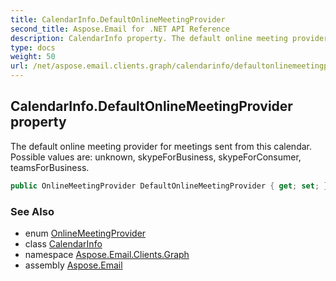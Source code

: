 ```yaml
---
title: CalendarInfo.DefaultOnlineMeetingProvider
second_title: Aspose.Email for .NET API Reference
description: CalendarInfo property. The default online meeting provider for meetings sent from this calendar. Possible values are unknown skypeForBusiness skypeForConsumer teamsForBusiness
type: docs
weight: 50
url: /net/aspose.email.clients.graph/calendarinfo/defaultonlinemeetingprovider/
---
```

## CalendarInfo.DefaultOnlineMeetingProvider property

The default online meeting provider for meetings sent from this calendar. Possible values are: unknown, skypeForBusiness, skypeForConsumer, teamsForBusiness.

```csharp
public OnlineMeetingProvider DefaultOnlineMeetingProvider { get; set; }
```

### See Also

* enum [OnlineMeetingProvider](../../onlinemeetingprovider/)
* class [CalendarInfo](../)
* namespace [Aspose.Email.Clients.Graph](../../calendarinfo/)
* assembly [Aspose.Email](../../../)


